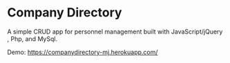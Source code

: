 # Company Directory

A simple CRUD app for personnel management built with  JavaScript/jQuery , Php, and MySql.


Demo:  https://companydirectory-mj.herokuapp.com/